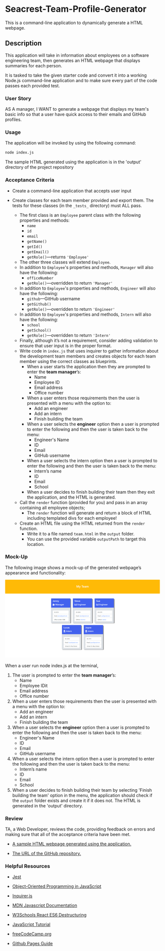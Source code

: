 # Seacrest-Team-Profile-Generator

This is a command-line application to dynamically generate a HTML webpage.

## Description

This application will take in information about employees on a software engineering team, then generates an HTML webpage that displays summaries for each person.

It is tasked to take the given starter code and convert it into a working Node.js command-line application and to make sure every part of the code passes each provided test.

### User Story

AS A manager, I WANT to generate a webpage that displays my team's basic info so that a user have quick access to their emails and GitHub profiles.

### Usage

The application will be invoked by using the following command:

```bash
node index.js
```
The sample HTML generated using the application is in the 'output' directory of the project repository

### Acceptance Criteria

* Create a command-line application that accepts user input

* Create classes for each team member provided and export them. The tests for these classes (in the `_tests_` directory) must ALL pass.     
    * The first class is an `Employee` parent class with the following properties and methods:       
      * `name`
      * `id`
      * `email`
      * `getName()`
      * `getId()`
      * `getEmail()`
      * `getRole()`&mdash;returns `'Employee'`     
    * The other three classes will extend `Employee`.      
    * In addition to `Employee`'s properties and methods, `Manager` will also have the following:
      * `officeNumber`
      * `getRole()`&mdash;overridden to return `'Manager'`
    * In addition to `Employee`'s properties and methods, `Engineer` will also have the following:
      * `github`&mdash;GitHub username
      * `getGithub()`
      * `getRole()`&mdash;overridden to return `'Engineer'`
    * In addition to `Employee`'s properties and methods, `Intern` will also have the following:
      * `school`
      * `getSchool()`
      * `getRole()`&mdash;overridden to return `'Intern'`
    * Finally, although it’s not a requirement, consider adding validation to ensure that user input is in the proper format.   
  * Write code in `index.js` that uses inquirer to gather information about the development team members and creates objects for each team member using the correct classes as blueprints.
    * When a user starts the application then they are prompted to enter the **team manager**’s:
      * Name
      * Employee ID
      * Email address
      * Office number
    * When a user enters those requirements then the user is presented with a menu with the option to:
      * Add an engineer
      * Add an intern 
      * Finish building the team
    * When a user selects the **engineer** option then a user is prompted to enter the following and then the user is taken back to the menu:
      * Engineer's Name
      * ID
      * Email
      * GitHub username
    * When a user selects the intern option then a user is prompted to enter the following and then the user is taken back to the menu:
      * Intern’s name
      * ID
      * Email
      * School
    * When a user decides to finish building their team then they exit the application, and the HTML is generated.
  * Call the `render` function (provided for you) and pass in an array containing all employee objects; 
    * The `render` function will generate and return a block of HTML including templated divs for each employee!
  * Create an HTML file using the HTML returned from the `render` function. 
    * Write it to a file named `team.html` in the `output` folder. 
    * You can use the provided variable `outputPath` to target this location.


### Mock-Up

The following image shows a mock-up of the generated webpage’s appearance and functionality:

![HTML webpage titled “My Team” features five boxes listing employee names, titles, and other key info.](./assets/images/mockup.png)

When a user run node index.js at the terminal,

1. The user is prompted to enter the **team manager**’s:
      * Name
      * Employee IDit 
      * Email address
      * Office number
2. When a user enters those requirements then the user is presented with a menu with the option to:
      * Add an engineer
      * Add an intern 
      * Finish building the team
3. When a user selects the **engineer** option then a user is prompted to enter the following and then the user is taken back to the menu:
      * Engineer's Name
      * ID
      * Email
      * GitHub username
4. When a user selects the intern option then a user is prompted to enter the following and then the user is taken back to the menu:
      * Intern’s name
      * ID
      * Email
      * School
5. When a user decides to finish building their team by selecting 'Finish building the team' option in the menu, the application should check if the `output` folder exists and create it if it does not. The HTML is generated in the 'output' directory.

### Review

TA, a Web Developer, reviews the code, providing feedback on errors and making sure that all of the acceptance criteria have been met.

* [A sample HTML webpage generated using the application.](./assets/images/mockup.png)

* [The URL of the GitHub repository.](https://github.com/seacrest3/Seacrest-Team-Profile-Generator.git)

### Helpful Resources

- [Jest](https://jestjs.io/docs/getting-started)

- [Object-Oriented Programming in JavaScript](https://www.freecodecamp.org/news/object-oriented-javascript-for-beginners/#object-composition)

- [Inquirer.js](https://www.npmjs.com/package/inquirer)

- [MDN Javascript Documentation](https://developer.mozilla.org/en-US/docs/Web/JavaScript/)

- [W3Schools React ES6 Destructuring](https://www.w3schools.com/react/react_es6_destructuring.asp)

- [JavaScript Tutorial](https://www.javascripttutorial.net/)

- [freeCodeCamp.org](https://www.freecodecamp.org/)

- [Github Pages Guide](https://pages.github.com/)